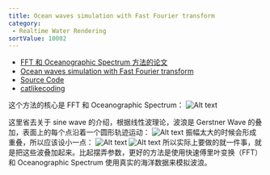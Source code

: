 ```yaml
---
title: Ocean waves simulation with Fast Fourier transform
category:
 - Realtime Water Rendering
sortValue: 10002
---
```


- [FFT 和 Oceanographic Spectrum 方法的论文](https://people.computing.clemson.edu/~jtessen/reports/papers_files/coursenotes2004.pdf)
- [Ocean waves simulation with Fast Fourier transform](https://www.youtube.com/watch?v=kGEqaX4Y4bQ)
- [Source Code](https://github.com/gasgiant/FFT-Ocean)
- [catlikecoding](https://catlikecoding.com/unity/tutorials/flow/waves/)

这个方法的核心是 FFT 和 Oceanographic Spectrum：
![Alt text](image.png)

这里省去关于 sine wave 的介绍，根据线性波理论，波浪是 Gerstner Wave 的叠加，表面上的每个点沿着一个圆形轨迹运动：
![Alt text](image-1.png)
振幅太大的时候会形成重叠，所以应该设小一点：
![Alt text](image-2.png)
![Alt text](image-3.png)
所以实际上要做的就一件事，就是把这些波叠加起来。比起摆弄参数，更好的方法是使用快速傅里叶变换（FFT）和 Oceanographic Spectrum 使用真实的海洋数据来模拟波浪。
